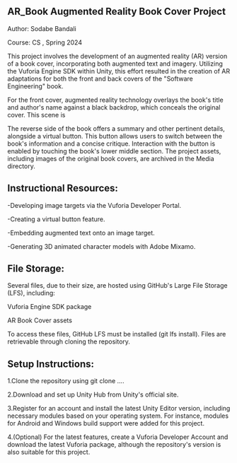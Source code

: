 AR_Book
Augmented Reality Book Cover Project
----------------------------------------

Author: Sodabe Bandali

Course: CS , Spring 2024

This project involves the development of an augmented reality (AR) version of a book cover, incorporating both augmented text and imagery. Utilizing the Vuforia Engine SDK within Unity, this effort resulted in the creation of AR adaptations for both the front and back covers of the "Software Engineering" book.

For the front cover, augmented reality technology overlays the book's title and author's name against a black backdrop, which conceals the original cover. This scene is

The reverse side of the book offers a summary and other pertinent details, alongside a virtual button. This button allows users to switch between the book's information and a concise critique. Interaction with the button is enabled by touching the book's lower middle section. The project assets, including images of the original book covers, are archived in the Media directory.

Instructional Resources:
--------------------------------
-Developing image targets via the Vuforia Developer Portal.

-Creating a virtual button feature.

-Embedding augmented text onto an image target.

-Generating 3D animated character models with Adobe Mixamo.

File Storage:
----------------------------------------------
Several files, due to their size, are hosted using GitHub's Large File Storage (LFS), including:

Vuforia Engine SDK package

AR Book Cover assets

To access these files, GitHub LFS must be installed (git lfs install). Files are retrievable through cloning the repository.

Setup Instructions:
---------------------------------------------------------------
1.Clone the repository using git clone ....

2.Download and set up Unity Hub from Unity's official site.

3.Register for an account and install the latest Unity Editor version, including necessary modules based on your operating system. For instance, modules for Android and Windows build support were added for this project.

4.(Optional) For the latest features, create a Vuforia Developer Account and download the latest Vuforia package, although the repository's version is also suitable for this project.

